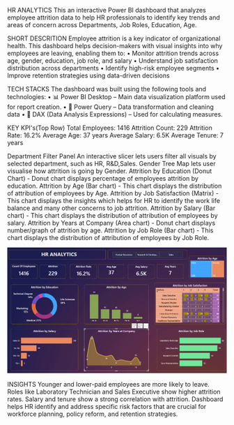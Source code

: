  HR ANALYTICS
This an interactive Power BI dashboard that analyzes employee attrition data to help HR professionals to identify key trends and areas of concern across Departments, Job Roles, Education, Age.


SHORT DESCRITION
Employee attrition is a key indicator of organizational health. This dashboard helps decision-makers with visual insights into why employees are leaving, enabling them to:
• Monitor attrition trends across age, gender, education, job role, and salary
• Understand job satisfaction distribution across departments
• Identify high-risk employee segments
• Improve retention strategies using data-driven decisions


 TECH STACKS
 The dashboard was built using the following tools and technologies:
• 📊 Power BI Desktop – Main data visualization platform used for report creation.
• 📂 Power Query – Data transformation and cleaning data
• 🧠 DAX (Data Analysis Expressions) – Used for calculating measures.


KEY KPI's(Top Row) 
Total Employees: 1416
Attrition Count: 229
Attrition Rate: 16.2%
Average Age: 37 years
Average Salary: 6.5K
Average Tenure: 7 years


Department Filter Panel An interactive slicer lets users filter all visuals by selected department, such as HR, R&D,Sales.
Gender Tree Map lets user visualise how attrition is going by Gender.
Attrition by Education (Donut Chart) -  Donut chart displays percentage of employees attrition by education.
Attrition by Age (Bar chart) - This chart displays the distribution of attribution of employees by Age.
Attrition by Job Satisfaction (Matrix) - This chart displays the insights which helps for HR to identify the work life balance and many    other concerns to job attrition.
Attrition by Salary (Bar chart) - This chart displays the distribution of attribution of employees by salary.
Attrition by Years at Company (Area chart)  -  Donut chart displays number/graph of attrition by age.
Attrition by Job Role (Bar chart) - This chart displays the distribution of attribution of employees by Job Role.

![HR Dashboard Screenshot](https://github.com/Harshitha-parupalli1/HR-Analytics/blob/main/HR%20snap%20shot.png)

INSIGHTS
Younger and lower-paid employees are more likely to leave.
Roles like Laboratory Technician and Sales Executive show higher attrition rates.
Salary and tenure show a strong correlation with attrition.
Dashboard helps HR identify and address specific risk factors that are crucial for workforce planning, policy reform, and retention strategies.
